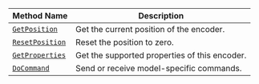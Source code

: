 Method Name | Description
----------- | -----------
[`GetPosition`](/components/encoder/#getposition) | Get the current position of the encoder.
[`ResetPosition`](/components/encoder/#resetposition) | Reset the position to zero.
[`GetProperties`](/components/encoder/#getproperties) | Get the supported properties of this encoder.
[`DoCommand`](/components/encoder/#docommand) | Send or receive model-specific commands.
